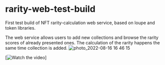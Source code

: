 # rarity-web-test-build
First test build of NFT rarity-calculation web service, based on loupe and token libraries.

The web service allows users to add new collections and browse the rarity scores of already presented ones. The calculation of the rarity happens the same time collection is added.
![photo_2022-08-16 16 46 15](https://user-images.githubusercontent.com/56977617/184910083-d690425e-f283-4a4c-9fa0-2a07f21b7a28.jpeg)

[![Watch the video](https://drive.google.com/file/d/1ptw6z7tqrcJb1jyl2NhUPfMKUKpVFvtE/view)]
